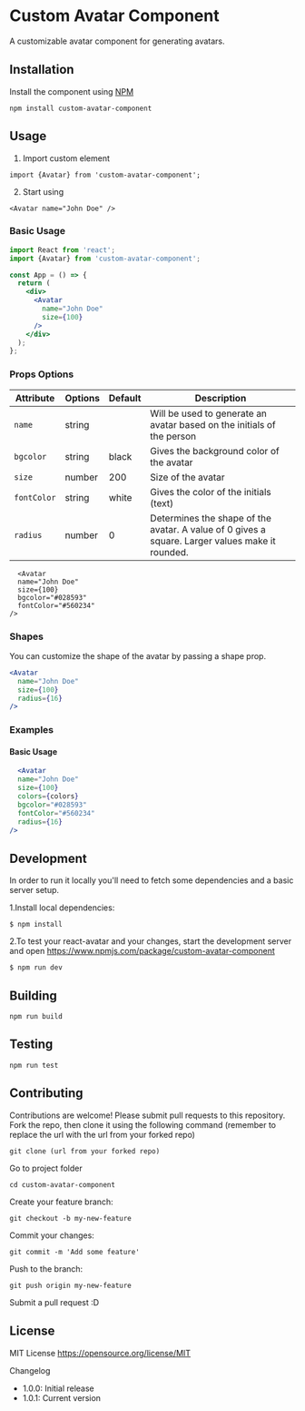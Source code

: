 # Custom Avatar Component
A customizable avatar component for generating avatars.

## Installation
Install the component using <a href="https://www.npmjs.com/package/custom-avatar-component">NPM</a>

```
npm install custom-avatar-component
```


## Usage
1. Import custom element
```
import {Avatar} from 'custom-avatar-component';
```

2. Start using
```
<Avatar name="John Doe" /> 
```


### Basic Usage

```jsx
import React from 'react';
import {Avatar} from 'custom-avatar-component';

const App = () => {
  return (
    <div>
      <Avatar
        name="John Doe"
        size={100}
      />
    </div>
  );
};
```


### Props Options
| Attribute     | Options | Default | Description                                                                                      |
|---------------|---------|---------|--------------------------------------------------------------------------------------------------|
| `name`        | string  |         | Will be used to generate an avatar based on the initials of the person                          |
| `bgcolor`     | string  | black   | Gives the background color of the avatar                                                        |
| `size`        | number  | 200     | Size of the avatar                                                                              |
| `fontColor`   | string  | white   | Gives the color of the initials (text)                                                          |
| `radius`      | number  | 0       | Determines the shape of the avatar. A value of 0 gives a square. Larger values make it rounded. |





```
  <Avatar
  name="John Doe"
  size={100}
  bgcolor="#028593"
  fontColor="#560234"
/>
```

### Shapes

You can customize the shape of the avatar by passing a shape prop.


```jsx
<Avatar
  name="John Doe"
  size={100}
  radius={16}
/>
```

### Examples

#### Basic Usage

```jsx
  <Avatar
  name="John Doe"
  size={100}
  colors={colors}
  bgcolor="#028593"
  fontColor="#560234"
  radius={16}
/>
```

## Development
In order to run it locally you'll need to fetch some dependencies and a basic server setup.

1.Install local dependencies:

```
$ npm install
```

2.To test your react-avatar and your changes, start the development server and open 
https://www.npmjs.com/package/custom-avatar-component

```
$ npm run dev
```

## Building


```
npm run build
```


## Testing


```
npm run test
```


## Contributing

Contributions are welcome! Please submit pull requests to this repository.
Fork the repo, then clone it using the following command (remember to replace the url with the url from your forked repo)

```
git clone (url from your forked repo)
```

Go to project folder

```
cd custom-avatar-component
```

Create your feature branch:
```
git checkout -b my-new-feature
```

Commit your changes: 
```
git commit -m 'Add some feature' 
```

Push to the branch: 
```
git push origin my-new-feature
```

Submit a pull request :D

## License

MIT License
https://opensource.org/license/MIT

Changelog

- 1.0.0: Initial release
- 1.0.1: Current version
